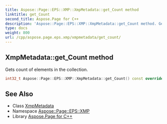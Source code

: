 ```yaml
---
title: Aspose::Page::EPS::XMP::XmpMetadata::get_Count method
linktitle: get_Count
second_title: Aspose.Page for C++
description: 'Aspose::Page::EPS::XMP::XmpMetadata::get_Count method. Gets count of elements in the collection in C++.'
type: docs
weight: 800
url: /cpp/aspose.page.eps.xmp/xmpmetadata/get_count/
---
```

## XmpMetadata::get_Count method


Gets count of elements in the collection.

```cpp
int32_t Aspose::Page::EPS::XMP::XmpMetadata::get_Count() const override
```

## See Also

* Class [XmpMetadata](../)
* Namespace [Aspose::Page::EPS::XMP](../../)
* Library [Aspose.Page for C++](../../../)
